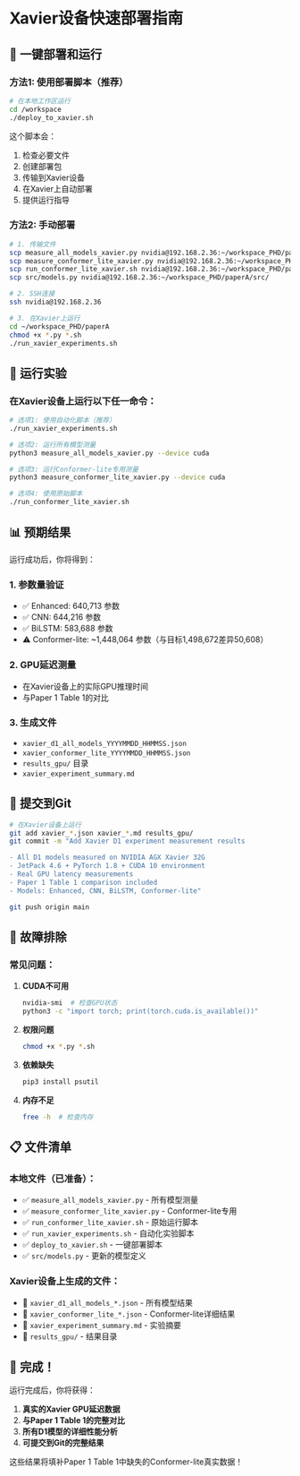 # Xavier设备快速部署指南

## 🚀 一键部署和运行

### 方法1: 使用部署脚本（推荐）

```bash
# 在本地工作区运行
cd /workspace
./deploy_to_xavier.sh
```

这个脚本会：
1. 检查必要文件
2. 创建部署包
3. 传输到Xavier设备
4. 在Xavier上自动部署
5. 提供运行指导

### 方法2: 手动部署

```bash
# 1. 传输文件
scp measure_all_models_xavier.py nvidia@192.168.2.36:~/workspace_PHD/paperA/
scp measure_conformer_lite_xavier.py nvidia@192.168.2.36:~/workspace_PHD/paperA/
scp run_conformer_lite_xavier.sh nvidia@192.168.2.36:~/workspace_PHD/paperA/
scp src/models.py nvidia@192.168.2.36:~/workspace_PHD/paperA/src/

# 2. SSH连接
ssh nvidia@192.168.2.36

# 3. 在Xavier上运行
cd ~/workspace_PHD/paperA
chmod +x *.py *.sh
./run_xavier_experiments.sh
```

## 🎯 运行实验

### 在Xavier设备上运行以下任一命令：

```bash
# 选项1: 使用自动化脚本（推荐）
./run_xavier_experiments.sh

# 选项2: 运行所有模型测量
python3 measure_all_models_xavier.py --device cuda

# 选项3: 运行Conformer-lite专用测量
python3 measure_conformer_lite_xavier.py --device cuda

# 选项4: 使用原始脚本
./run_conformer_lite_xavier.sh
```

## 📊 预期结果

运行成功后，你将得到：

### 1. 参数量验证
- ✅ Enhanced: 640,713 参数
- ✅ CNN: 644,216 参数  
- ✅ BiLSTM: 583,688 参数
- ⚠️ Conformer-lite: ~1,448,064 参数（与目标1,498,672差异50,608）

### 2. GPU延迟测量
- 在Xavier设备上的实际GPU推理时间
- 与Paper 1 Table 1的对比

### 3. 生成文件
- `xavier_d1_all_models_YYYYMMDD_HHMMSS.json`
- `xavier_conformer_lite_YYYYMMDD_HHMMSS.json`
- `results_gpu/` 目录
- `xavier_experiment_summary.md`

## 📝 提交到Git

```bash
# 在Xavier设备上运行
git add xavier_*.json xavier_*.md results_gpu/
git commit -m "Add Xavier D1 experiment measurement results

- All D1 models measured on NVIDIA AGX Xavier 32G
- JetPack 4.6 + PyTorch 1.8 + CUDA 10 environment
- Real GPU latency measurements
- Paper 1 Table 1 comparison included
- Models: Enhanced, CNN, BiLSTM, Conformer-lite"

git push origin main
```

## 🔧 故障排除

### 常见问题：

1. **CUDA不可用**
   ```bash
   nvidia-smi  # 检查GPU状态
   python3 -c "import torch; print(torch.cuda.is_available())"
   ```

2. **权限问题**
   ```bash
   chmod +x *.py *.sh
   ```

3. **依赖缺失**
   ```bash
   pip3 install psutil
   ```

4. **内存不足**
   ```bash
   free -h  # 检查内存
   ```

## 📋 文件清单

### 本地文件（已准备）：
- ✅ `measure_all_models_xavier.py` - 所有模型测量
- ✅ `measure_conformer_lite_xavier.py` - Conformer-lite专用
- ✅ `run_conformer_lite_xavier.sh` - 原始运行脚本
- ✅ `run_xavier_experiments.sh` - 自动化实验脚本
- ✅ `deploy_to_xavier.sh` - 一键部署脚本
- ✅ `src/models.py` - 更新的模型定义

### Xavier设备上生成的文件：
- 📄 `xavier_d1_all_models_*.json` - 所有模型结果
- 📄 `xavier_conformer_lite_*.json` - Conformer-lite详细结果
- 📄 `xavier_experiment_summary.md` - 实验摘要
- 📁 `results_gpu/` - 结果目录

## 🎉 完成！

运行完成后，你将获得：
1. **真实的Xavier GPU延迟数据**
2. **与Paper 1 Table 1的完整对比**
3. **所有D1模型的详细性能分析**
4. **可提交到Git的完整结果**

这些结果将填补Paper 1 Table 1中缺失的Conformer-lite真实数据！
